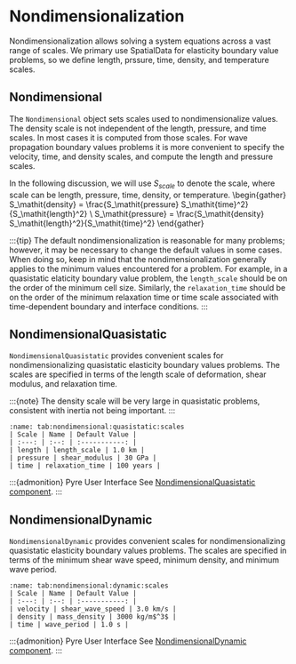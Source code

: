 # Nondimensionalization

Nondimensionalization allows solving a system equations across a vast range of scales.
We primary use SpatialData for elasticity boundary value problems, so we define length, prssure, time, density, and temperature scales.

## Nondimensional

The `Nondimensional` object sets scales used to nondimensionalize values.
The density scale is not independent of the length, pressure, and time scales.
In most cases it is computed from those scales.
For wave propagation boundary values problems it is more convenient to specify the velocity, time, and density scales, and compute the length and pressure scales.

In the following discussion, we will use $S_\mathit{scale}$ to denote the scale, where scale can be length, pressure, time, density, or temperature.
\begin{gather}
S_\mathit{density} = \frac{S_\mathit{pressure} S_\mathit{time}^2}{S_\mathit{length}^2} \\
S_\mathit{pressure} = \frac{S_\mathit{density} S_\mathit{length}^2}{S_\mathit{time}^2}
\end{gather}

:::{tip}
The default nondimensionalization is reasonable for many problems; however, it may be necessary to change the default values in some cases.
When doing so, keep in mind that the nondimensionalization generally applies to the minimum values
encountered for a problem.
For example, in a quasistatic elaticity boundary value problem, the `length_scale` should be on the order of the minimum cell size.
Similarly, the `relaxation_time` should be on the order of the minimum relaxation time or time scale associated with time-dependent boundary and interface conditions.
:::

## NondimensionalQuasistatic

`NondimensionalQuasistatic` provides convenient scales for nondimensionalizing quasistatic elasticity boundary values problems.
The scales are specified in terms of the length scale of deformation, shear modulus, and relaxation time.

:::{note}
The density scale will be very large in quasistatic problems, consistent with inertia not being important.
:::

```{table} Nondimensional scales for quasistatic elasticity boundary value problems.
:name: tab:nondimensional:quasistatic:scales
| Scale | Name | Default Value |
| :---: | :--: | :-----------: |
| length | length_scale | 1.0 km |
| pressure | shear_modulus | 30 GPa |
| time | relaxation_time | 100 years |
```

:::{admonition} Pyre User Interface
See [NondimensionalQuasistatic component](components/units/NondimensionalQuasistatic.md).
:::

## NondimensionalDynamic

`NondimensionalDynamic` provides convenient scales for nondimensionalizing quasistatic elasticity boundary values problems.
The scales are specified in terms of the minimum shear wave speed, minimum density, and minimum wave period.

```{table} Nondimensional scales for dynamic elasticity boundary value problems.
:name: tab:nondimensional:dynamic:scales
| Scale | Name | Default Value |
| :---: | :--: | :-----------: |
| velocity | shear_wave_speed | 3.0 km/s |
| density | mass_density | 3000 kg/m$^3$ |
| time | wave_period | 1.0 s |
```

:::{admonition} Pyre User Interface
See [NondimensionalDynamic component](components/units/NondimensionalDynamic.md).
:::
